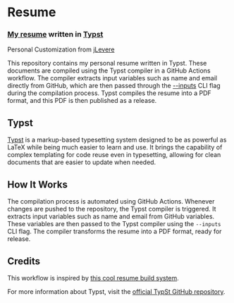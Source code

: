 # Resume

### [My resume](https://github.com/MrLadas/resume/releases/latest/download/resume.pdf) written in [Typst](https://github.com/typst/typst)

Personal Customization from [jLevere](https://github.com/jLevere/resume)

This repository contains my personal resume written in Typst. These documents are compiled using the Typst compiler in a GitHub Actions workflow. The compiler extracts input variables such as name and email directly from GitHub, which are then passed through the [--inputs](https://typst.app/docs/reference/foundations/sys/) CLI flag during the compilation process. Typst compiles the resume into a PDF format, and this PDF is then published as a release.


## Typst

[Typst](https://github.com/typst/typst) is a markup-based typesetting system designed to be as powerful as LaTeX while being much easier to learn and use.
It brings the capability of complex templating for code reuse even in typesetting, allowing for clean documents that are easier to update when needed.

## How It Works

The compilation process is automated using GitHub Actions. Whenever changes are pushed to the repository, the Typst compiler is triggered. It extracts input variables such as name and email from GitHub variables. These variables are then passed to the Typst compiler using the `--inputs` CLI flag. The compiler transforms the resume into a PDF format, ready for release.


## Credits

This workflow is inspired by [this cool resume build system](https://github.com/mbund/resume).

For more information about Typst, visit the [official TypSt GitHub repository](https://github.com/typst/typst).




